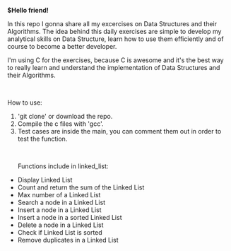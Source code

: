 <strong>$Hello friend!</strong> <br>

In this repo I gonna share all my excercises on Data Structures and their Algorithms.
The idea behind this daily exercises are simple to develop my analytical skills on Data Structure, learn how to use them efficiently and of course to become a better developer.
<br>


I'm using C for the exercises, because C is awesome and it's the best way to really learn and understand the implementation of Data Structures and their Algorithms. 

<br>

How to use:

1. 'git clone' or download the repo.
2. Compile the c files with 'gcc'.
3. Test cases are inside the main, you can comment them out in order to test the function.

<br>

<ul>
<p>Functions include in linked_list:</p>
<li>Display Linked List</li>
<li>Count and return the sum of the Linked List</li>
<li>Max number of a Linked List</li>
<li>Search a node in a Linked List</li>
<li>Insert a node in a Linked List</li>
<li>Insert a node in a sorted Linked List</li>
<li>Delete a node in a Linked List</li>
<li>Check if Linked List is sorted</li>
<li>Remove duplicates in a Linked List</li>
</ul>

